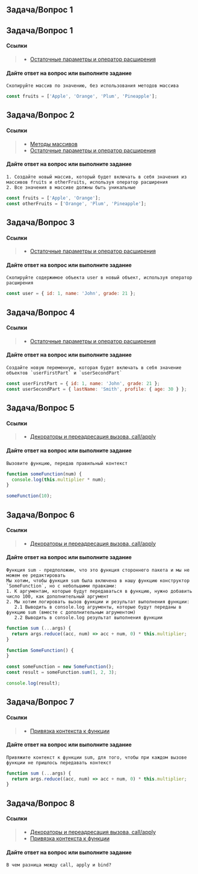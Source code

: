 ## Задача/Вопрос 1
## Задача/Вопрос 1
#### Ссылки
> - [Остаточные параметры и оператор расширения](https://learn.javascript.ru/rest-parameters-spread-operator)
#### Дайте ответ на вопрос или выполните задание
```
Скопируйте массив по значению, без использования методов массива
```
```js
const fruits = ['Apple', 'Orange', 'Plum', 'Pineapple'];
```

## Задача/Вопрос 2
#### Ссылки
> - [Методы массивов](https://learn.javascript.ru/array-methods)
> - [Остаточные параметры и оператор расширения](https://learn.javascript.ru/rest-parameters-spread-operator)
#### Дайте ответ на вопрос или выполните задание
```
1. Создайте новый массив, который будет включать в себя значения из массивов fruits и otherFruits, используя оператор расширения
2. Все значения в массиве должны быть уникальные
```
```js
const fruits = ['Apple', 'Orange'];
const otherFruits = ['Orange', 'Plum', 'Pineapple'];
```

## Задача/Вопрос 3
#### Ссылки
> - [Остаточные параметры и оператор расширения](https://learn.javascript.ru/rest-parameters-spread-operator)
#### Дайте ответ на вопрос или выполните задание
```
Скопируйте содержимое объекта user в новый объект, используя оператор расширения
```
```js
const user = { id: 1, name: 'John', grade: 21 };
```

## Задача/Вопрос 4
#### Ссылки
> - [Остаточные параметры и оператор расширения](https://learn.javascript.ru/rest-parameters-spread-operator)
#### Дайте ответ на вопрос или выполните задание
```
Создайте новую переменную, которая будет включать в себя значение объектов `userFirstPart` и `userSecondPart`
```
```js
const userFirstPart = { id: 1, name: 'John', grade: 21 };
const userSecondPart = { lastName: 'Smith', profile: { age: 30 } };
```

## Задача/Вопрос 5
#### Ссылки
> - [Декораторы и переадресация вызова, call/apply](https://learn.javascript.ru/call-apply-decorators)
#### Дайте ответ на вопрос или выполните задание
```
Вызовите функцию, передав правильный контекст
```
```js
function someFunction(num) {
  console.log(this.multiplier * num);
}

someFunction(10);
```


## Задача/Вопрос 6
#### Ссылки
> - [Декораторы и переадресация вызова, call/apply](https://learn.javascript.ru/call-apply-decorators)
#### Дайте ответ на вопрос или выполните задание
```
Функция sum - предположим, что это функция стороннего пакета и мы не можем ее редактировать
Мы хотим, чтобы функция sum была включена в нашу функцию конструктор `SomeFunction`, но с небольшими правками:
1. К аргументам, которые будут передаваться в функцию, нужно добавить число 100, как дополнительный аргумент
2. Мы хотим логировать вызов функции и результат выполнения функции:
   2.1 Выводить в console.log агрументы, которые будут переданы в функцию sum (вместе с дополнительным агрументом)
   2.2 Выводить в console.log результат выполнения функции
```
```js
function sum (...args) {
  return args.reduce((acc, num) => acc + num, 0) * this.multiplier;
}

function SomeFunction() {
}

const someFunction = new SomeFunction();
const result = someFunction.sum(1, 2, 3);

console.log(result);
```

## Задача/Вопрос 7
#### Ссылки
> - [Привязка контекста к функции](https://learn.javascript.ru/bind)
#### Дайте ответ на вопрос или выполните задание
```
Привяжите контекст к функции sum, для того, чтобы при каждом вызове функции не пришлось передавать контекст
```
```js
function sum (...args) {
  return args.reduce((acc, num) => acc + num, 0) * this.multiplier;
}
```

## Задача/Вопрос 8
#### Ссылки
> - [Декораторы и переадресация вызова, call/apply](https://learn.javascript.ru/call-apply-decorators)
> - [Привязка контекста к функции](https://learn.javascript.ru/bind)
#### Дайте ответ на вопрос или выполните задание
```
В чем разница между call, apply и bind?
```
